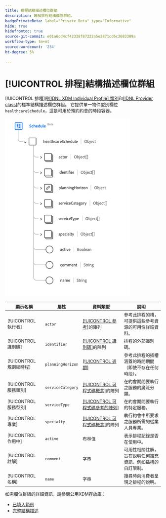 ```yaml
---
title: 排程結構描述欄位群組
description: 瞭解排程結構欄位群組。
badgePrivateBeta: label="Private Beta" type="Informative"
hide: true
hidefromtoc: true
source-git-commit: e01a6cd4cf42338f87222a5e2871cd6c3683309a
workflow-type: tm+mt
source-wordcount: '234'
ht-degree: 5%

---
```


# [!UICONTROL 排程]結構描述欄位群組

[!UICONTROL 排程]是[[!DNL XDM Individual Profile] 類別](../../classes/individual-profile.md)和[[!DNL Provider class]](../../classes/provider.md)的標準結構描述欄位群組。 它提供單一物件型別欄位`healthcareSchedule`，這是可用於預約約會的時段容器。

![欄位群組結構](../../images/field-groups/schedule.png)

| 顯示名稱 | 屬性 | 資料類型 | 說明 |
| --- | --- | --- | --- |
| [!UICONTROL 執行者] | `actor` | [[!UICONTROL 參考]](../../data-types/healthcare/reference.md)的陣列 | 參考此排程的槽，可提供這些參考資源的可用性詳細資料。 |
| [!UICONTROL 識別碼] | `identifier` | [[!UICONTROL 識別碼]](../../data-types/healthcare/identifier.md)的陣列 | 排程的外部識別碼。 |
| [!UICONTROL 規劃總時程] | `planningHorizon` | [[!UICONTROL 週期]](../../data-types/healthcare/period.md) | 參考此排程的插槽涵蓋的時間期間（即使不存在任何時段）。 |
| [!UICONTROL 服務類別] | `serviceCategory` | [[!UICONTROL 可程式碼概念]](../../data-types/healthcare/codeable-concept.md)的陣列 | 在約會期間要執行之服務的廣泛分類。 |
| [!UICONTROL 服務型別] | `serviceType` | [[!UICONTROL 可程式碼參考的陣列]](../../data-types/healthcare/codeable-reference.md) | 在約會期間要執行的特定服務。 |
| [!UICONTROL 專業] | `specialty` | [[!UICONTROL 可程式碼概念]](../../data-types/healthcare/codeable-concept.md)的陣列 | 執行約會中所要求之服務所需的從業人員專業。 |
| [!UICONTROL 作用中] | `active` | 布林值 | 表示排程記錄是否在使用中。 |
| [!UICONTROL 註解] | `comment` | 字串 | 可用性相關註解，旨在說明任何擴充資訊，例如插槽的自訂限制。 |
| [!UICONTROL 名稱] | `name` | 字串 | 搜尋時向消費者呈現之排程的說明。 |

如需欄位群組的詳細資訊，請參閱公用XDM存放庫：

* [已填入範例](https://github.com/adobe/xdm/blob/master/extensions/industry/healthcare/fhir/fieldgroups/schedule.example.1.json)
* [完整結構描述](https://github.com/adobe/xdm/blob/master/extensions/industry/healthcare/fhir/fieldgroups/schedule.schema.json)
